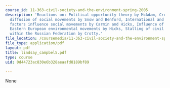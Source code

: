 ```yaml
---
course_id: 11-363-civil-society-and-the-environment-spring-2005
description: 'Reactions on: Political opportunity theory by McAdam, Cross-national
  diffusion of social movements by Snow and Benford, International and transnational
  factors influence social movements by Carmin and Hicks, Influence of the EU on domestic
  Eastern European environmental movements by Hicks, Stalling of civil society development
  within the Russian Federation by Crotty.'
file_location: /coursemedia/11-363-civil-society-and-the-environment-spring-2005/0d44723ac830e6b328aeaafd8189bf89_lindsay_campbel5.pdf
file_type: application/pdf
layout: pdf
title: lindsay_campbel5.pdf
type: course
uid: 0d44723ac830e6b328aeaafd8189bf89

---
```

None